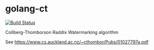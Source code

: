# golang-ct

[![Build Status](https://travis-ci.org/amassanet/golang-ct.svg?branch=master)](https://travis-ci.org/amassanet/golang-ct)

Collberg-Thomborson Raddix Watermarking algorithm

See https://www.cs.auckland.ac.nz/~cthombor/Pubs/01027797a.pdf 
